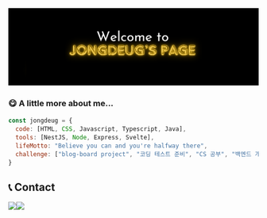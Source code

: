 <div align="center">
  <img src="https://github.com/JongDeug/Jongdeug/blob/main/banner.png" />
</div>

### 😋 A little more about me...

```javascript
const jongdeug = {
  code: [HTML, CSS, Javascript, Typescript, Java],
  tools: [NestJS, Node, Express, Svelte],
  lifeMotto: "Believe you can and you're halfway there",
  challenge: ["blog-board project", "코딩 테스트 준비", "CS 공부", "백엔드 개발자 취업"],
}
```

## 📞 Contact

<div style="display:flex; flex-direction:row;">
  <img src="https://img.shields.io/badge/Gmail-D14836?style=for-the-badge&logo=gmail&logoColor=white">
  <img src="https://img.shields.io/badge/KakaoTalk-FFCD00?style=for-the-badge&logoColor=black&logo=KakaoTalk"> 
</div>
